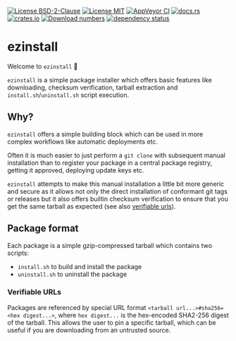 [![License BSD-2-Clause](https://img.shields.io/badge/License-BSD--2--Clause-blue.svg)](https://opensource.org/licenses/BSD-2-Clause)
[![License MIT](https://img.shields.io/badge/License-MIT-blue.svg)](https://opensource.org/licenses/MIT)
[![AppVeyor CI](https://ci.appveyor.com/api/projects/status/github/KizzyCode/ezinstall-rust?svg=true)](https://ci.appveyor.com/project/KizzyCode/ezinstall-rust)
[![docs.rs](https://docs.rs/ezinstall/badge.svg)](https://docs.rs/ezinstall)
[![crates.io](https://img.shields.io/crates/v/ezinstall.svg)](https://crates.io/crates/ezinstall)
[![Download numbers](https://img.shields.io/crates/d/ezinstall.svg)](https://crates.io/crates/ezinstall)
[![dependency status](https://deps.rs/crate/ezinstall/0.1.0/status.svg)](https://deps.rs/crate/ezinstall/0.1.0)


# ezinstall
Welcome to `ezinstall` 🎉

`ezinstall` is a simple package installer which offers basic features like downloading, checksum verification, tarball
extraction and `install.sh`/`uninstall.sh` script execution.


## Why?
`ezinstall` offers a simple building block which can be used in more complex workflows like automatic deployments etc.

Often it is much easier to just perform a `git clone` with subsequent manual installation than to register your package
in a central package registry, getting it approved, deploying update keys etc.

`ezinstall` attempts to make this manual installation a little bit more generic and secure as it allows not only the
direct installation of conformant git tags or releases but it also offers builtin checksum verification to ensure that
you get the same tarball as expected (see also [verifiable urls](#verifiable-urls)).


## Package format
Each package is a simple gzip-compressed tarball which contains two scripts:
 - `install.sh` to build and install the package
 - `uninstall.sh` to uninstall the package
  

### Verifiable URLs
Packages are referenced by special URL format `<tarball url...>#sha256=<hex digest...>`, where `hex digest...` is the
hex-encoded SHA2-256 digest of the tarball. This allows the user to pin a specific tarball, which can be useful if you
are downloading from an untrusted source.
